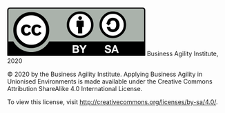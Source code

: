 ![Creative Commons Attribution ShareAlike 4.0 International License](../img/CC-BY-SA.png)
Business Agility Institute, 2020

© 2020 by the Business Agility Institute. Applying Business Agility in Unionised
Environments is made available under the Creative Commons Attribution
ShareAlike 4.0 International License.

To view this license, visit http://creativecommons.org/licenses/by-sa/4.0/.

